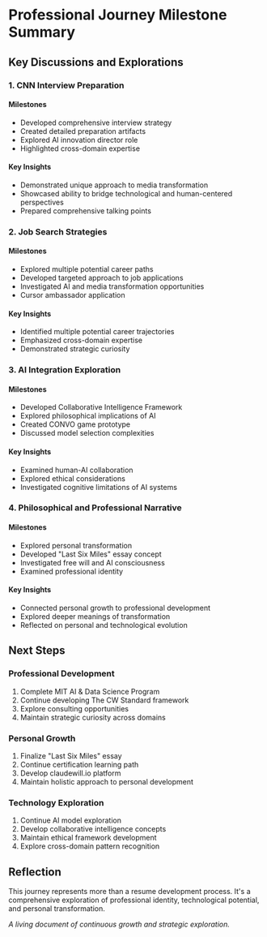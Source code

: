 # Professional Journey Milestone Summary

## Key Discussions and Explorations

### 1. CNN Interview Preparation
#### Milestones
- Developed comprehensive interview strategy
- Created detailed preparation artifacts
- Explored AI innovation director role
- Highlighted cross-domain expertise

#### Key Insights
- Demonstrated unique approach to media transformation
- Showcased ability to bridge technological and human-centered perspectives
- Prepared comprehensive talking points

### 2. Job Search Strategies
#### Milestones
- Explored multiple potential career paths
- Developed targeted approach to job applications
- Investigated AI and media transformation opportunities
- Cursor ambassador application

#### Key Insights
- Identified multiple potential career trajectories
- Emphasized cross-domain expertise
- Demonstrated strategic curiosity

### 3. AI Integration Exploration
#### Milestones
- Developed Collaborative Intelligence Framework
- Explored philosophical implications of AI
- Created CONVO game prototype
- Discussed model selection complexities

#### Key Insights
- Examined human-AI collaboration
- Explored ethical considerations
- Investigated cognitive limitations of AI systems

### 4. Philosophical and Professional Narrative
#### Milestones
- Explored personal transformation
- Developed "Last Six Miles" essay concept
- Investigated free will and AI consciousness
- Examined professional identity

#### Key Insights
- Connected personal growth to professional development
- Explored deeper meanings of transformation
- Reflected on personal and technological evolution

## Next Steps

### Professional Development
1. Complete MIT AI & Data Science Program
2. Continue developing The CW Standard framework
3. Explore consulting opportunities
4. Maintain strategic curiosity across domains

### Personal Growth
1. Finalize "Last Six Miles" essay
2. Continue certification learning path
3. Develop claudewill.io platform
4. Maintain holistic approach to personal development

### Technology Exploration
1. Continue AI model exploration
2. Develop collaborative intelligence concepts
3. Maintain ethical framework development
4. Explore cross-domain pattern recognition

## Reflection
This journey represents more than a resume development process. It's a comprehensive exploration of professional identity, technological potential, and personal transformation.

*A living document of continuous growth and strategic exploration.*
